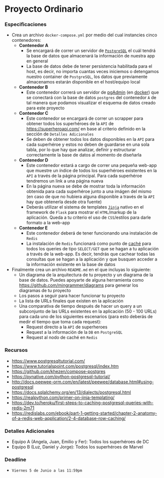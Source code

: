 # Proyecto Ordinario

### Especificaciones

* Crea un archivo `docker-compose.yml` por medio del cual instancies cinco contenedores:
  * **Contenedor A**
    * Se encargará de correr un servidor de [`PostgreSQL`](https://hub.docker.com/_/postgres) el cuál tendrá la base de datos que almacenará la información de nuestra app en general
    * La base de datos debe de tener persistencia habilitada para el host, es decir, no importa cuantas veces iniciemos o detengamos nuestro container de `PostgreSQL`, los datos que previamente almacenamos estarán disponible en el host/equipo local
  * **Contenedor B**
    * Este contenedor correrá un servidor de [pgAdmin](https://www.pgadmin.org/) (en [docker](https://hub.docker.com/r/dpage/pgadmin4/)) que se conectará con la base de datos `postgres` del contenedor `A` de tal manera que podamos visualizar el esquema de datos creado para este proyecto
  * **Contenedor C**
    * Este contenedor se encargará de correr un scrapper para obtener todos los superhéroes de la `API` de https://superheroapi.com/ en base al criterio definido en la sección de `Detalles Adicionales`
    * Se deben de obtener todos los datos disponibles en la `API` para cada superhéroe y estos no deben de guardarse en una sola tabla, por lo que hay que analizar, definir y estructurar correctamente la base de datos al momento de diseñarla
  * **Contenedor D**
    * Este contenedor estará a cargo de correr una pequeña web-app que muestre un índice de todos los superhéroes existentes en la `API` a través de la página principal. Para cada superhéroe tendremos un link a una página nueva
    * En la página nueva se debe de mostrar toda la información obtenida para cada superhéroe junto a una imágen del mismo (en caso de que no hubiera alguna disponible a través de la `API` hay que obtenerla desde otra fuente)
    * Deberás utilizar el sistema de templates [`Jinja`](https://flask.palletsprojects.com/en/1.1.x/tutorial/templates/) nativo en el framework de `Flask` para mostrar el `HTML`/markup de la aplicación. Queda a tu criterio el uso de `CSS`/estilos para darle formato a la web-app
  * **Contenedor E**
    * Este contenedor deberá de tener funcionando una instalación de `Redis`
    * La instalación de `Redis` funcionará como punto de [caché](https://en.wikipedia.org/wiki/Cache_(computing)) para todos los queries de tipo `SELECT/GET` que se hagan a tu aplicación a través de la web-app. Es decir, tendrás que cachear todas las consultas que se hagan a la aplicación y que busquen acceder a la información existente en la base de datos
* Finalmente crea un archivo `README.md` en el que incluyas lo siguiente:
  * Un diagrama de la arquitectura de tu proyecto y un diagrama de la base de datos. Puedes apoyarte de alguna herramienta como https://github.com/mingrammer/diagrams para generar los diagramas de tu proyecto
  * Los pasos a seguir para hacer funcionar tu proyecto
  * La lista de URLs finales que existen en la aplicación
  * Una comparativa de tiempo después de hacer un query a un subconjunto de las URLs existentes en la aplicación (50 - 100 URLs) para cada uno de los siguientes escenarios (para esto deberás de medir el tiempo que toma cada request):
    * Request directo a la `API` de superheroes
    * Request a la información de la `DB` en `PostgreSQL`
    * Request al nodo de caché en `Redis`

### Recursos
* https://www.postgresqltutorial.com/
* https://www.tutorialspoint.com/postgresql/index.htm
* https://github.com/khezen/compose-postgres
* https://pynative.com/python-postgresql-tutorial/
* http://docs.peewee-orm.com/en/latest/peewee/database.html#using-postgresql
* https://docs.sqlalchemy.org/en/13/dialects/postgresql.html
* https://realpython.com/primer-on-jinja-templating/
* https://dev.to/heroku/first-steps-to-caching-postgresql-queries-with-redis-2m71
* https://redislabs.com/ebook/part-1-getting-started/chapter-2-anatomy-of-a-redis-web-application/2-4-database-row-caching/

### Detalles Adicionales
* Equipo A (Angela, Juan, Emilio y Fer): Todos los superhéroes de DC
* Equipo B (Luz, Daniel y Jorge): Todos los superhéroes de Marvel

### Deadline

* `Viernes 5 de Junio a las 11:59pm`
